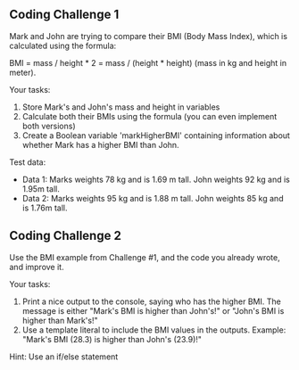 ## Coding Challenge 1

Mark and John are trying to compare their BMI (Body Mass Index), which is
calculated using the formula:

BMI = mass / height \* 2 = mass / (height \* height) (mass in kg
and height in meter).

Your tasks:

1. Store Mark's and John's mass and height in variables
2. Calculate both their BMIs using the formula (you can even implement both versions)
3. Create a Boolean variable 'markHigherBMI' containing information about
   whether Mark has a higher BMI than John.

Test data:

- Data 1: Marks weights 78 kg and is 1.69 m tall. John weights 92 kg and is 1.95m tall.
- Data 2: Marks weights 95 kg and is 1.88 m tall. John weights 85 kg and is 1.76m tall.

## Coding Challenge 2

Use the BMI example from Challenge #1, and the code you already wrote, and improve it.

Your tasks:

1. Print a nice output to the console, saying who has the higher BMI. The message is either "Mark's BMI is higher than John's!" or "John's BMI is higher than Mark's!"
2. Use a template literal to include the BMI values in the outputs. Example: "Mark's BMI (28.3) is higher than John's (23.9)!"

Hint: Use an if/else statement
